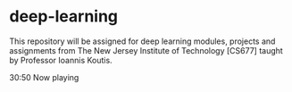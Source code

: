 # deep-learning
This repository will be assigned for deep learning modules, projects and assignments from The New Jersey Institute of Technology [CS677] taught by Professor Ioannis Koutis.




  
  
  
  30:50
Now playing 
  
    
    
    
  




  
  
